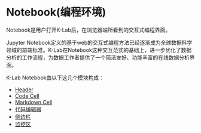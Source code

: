 # Notebook(编程环境)
Notebook是用户打开K-Lab后，在浏览器端所看到的交互式编程界面。

Jupyter Notebook定义的基于web的交互式编程方法已经逐渐成为全球数据科学领域的前端标准。K-Lab在Notebook这种交互范式的基础上，进一步优化了数据分析的工作流程，为数据工作者提供了一个简洁友好、功能丰富的在线数据分析界面。

K-Lab Notebook由以下这几个模块构成：
* [Header](./header.md)
* [Code Cell](./code_cell.md)
* [Markdown Cell](./markdown_cell.md)
* [代码编辑器](./editor.md)
* [侧边栏](./side_bar.md)
* [监控区](./monitor.md)

